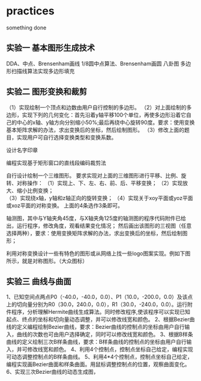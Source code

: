 # practices
something done

## 实验一 基本图形生成技术

DDA、中点、Brensenham画线
1/8圆中点算法、Brensenham画圆
八卦图
多边形扫描线算法实现多边形填充

## 实验二 图形变换和裁剪

（1）实现绘制一个顶点和边数由用户自行控制的多边形。
（2）对上面绘制的多边形，实现下列的几何变化：首先沿着y轴平移100个单位，再使多边形沿着它自己的中心的x轴、y轴方向分别缩小50%;最后再绕中心旋转90度。要求：使用变换基本矩阵求解的办法，求出变换后的坐标，然后绘制图形。 
（3）修改上面的题目，实现用户可自行选择变换类型和变换系数。

设计名字印章

编程实现基于矩形窗口的直线段编码裁剪法

自行设计绘制一个三维图形。
要求实现对上面的三维图形进行平移、比例、旋转、对称操作：
（1）实现上、下、左、右、前、后、平移变换；
（2）实现放大、缩小比例变换；  
（3）实现绕x轴，y轴和z轴正向的旋转变换； 
（4）实现关于xoy平面或yoz平面或xoz平面的对称变换。
上面的4条选作3条即可。

轴测图，其中与Y轴夹角45度，与X轴夹角125度的轴测图的程序代码附件已给出，运行程序，修改角度，观看结果变化情况； 然后画出该图形的三视图（任意选择两种），要求：使用变换矩阵求解的办法，求出变换后的坐标，然后绘制图形；

利用对称变换设计一些有特色的图形或从网络上找一些logo图案实现。例如下图所示，就是对称图形。（大众图标）

## 实验三 曲线与曲面

1、已知空间点两点P0（-40.0，-40.0，0.0）、P1（10.0，-200.0，0.0）及该点上的切向量分别为R0（30.0，240.0，0.0），R1（30.0，-240.0，0.0）。运行附件程序，分析理解Hermite曲线生成算法。同时修改程序,使该程序可以实现已知起点、终点的坐标和切向量动态调整，并可以修改线宽和颜色。
2、根据Bezier曲线的定义编程绘制Bezier曲线，要求：Bezier曲线的控制点的坐标由用户自行输入，曲线的次数也可由用户选择确定，同时可以修改线宽和颜色。
3、根据B样条曲线的定义绘制三次B样条曲线，要求：B样条曲线的控制点的坐标由用户自行输入，并可修改线宽和颜色。
4、利用4个控制点，控制点坐标自己给定，编程实现可动态调整控制点的B样条曲线。
5、利用4*4个控制点，控制点坐标自己给定，编程实现画Bezier曲面和样条曲面。用鼠标调整控制点的位置，观察曲面变化。
6、实现三次Bezier曲线的动态生成图，

